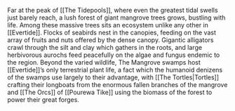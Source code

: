 Far at the peak of [[The Tidepools]], where even the greatest
tidal swells just barely reach, a lush forest of giant mangrove
trees grows, bustling with life. Among these massive trees sits
an ecosystem unlike any other in [[Evertide]]. Flocks of seabirds
nest in the canopies, feeding on the vast array of fruits and
nuts offered by the dense canopy. Gigantic alligators crawl
through the silt and clay which gathers in the roots, and large
herbivorous aurochs feed peacefully on the algae and fungus
endemic to the region. Beyond the varied wildlife, The Mangrove
swamps host [[Evertide]]’s only terrestrial plant life, a fact
which the humanoid denizens of the swamps use largely to their
advantage, with [[The Tortles|Tortles]] crafting their longboats from the
enormous fallen branches of the mangrove and [[The Orcs]] of
[[Pourewa Tike]] using the biomass of the forest to power their
great forges.